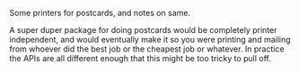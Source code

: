Some printers for postcards, and notes on same.

A super duper package for doing postcards would be completely printer
independent, and would eventually make it so you were printing and mailing
from whoever did the best job or the cheapest job or whatever. In practice
the APIs are all different enough that this might be too tricky to pull off.
